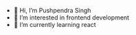 - 👋 Hi, I’m Pushpendra Singh
- 👀 I’m interested in frontend development
- 🌱 I’m currently learning react


<!---
VirtualSingh/VirtualSingh is a ✨ special ✨ repository because its `README.md` (this file) appears on your GitHub profile.
You can click the Preview link to take a look at your changes.
--->
